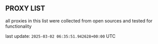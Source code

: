 ## PROXY LIST

all proxies in this list were collected from open sources and tested for functionality

last update: `2025-03-02 06:35:51.942628+00:00` UTC